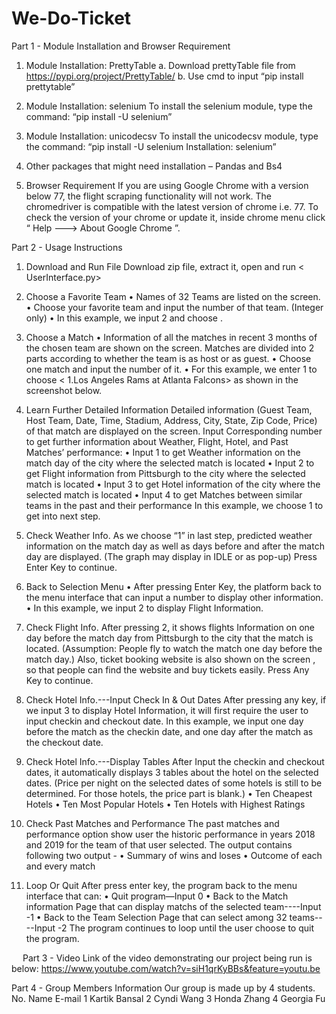 # We-Do-Ticket

Part 1 - Module Installation and Browser Requirement
1.	Module Installation: PrettyTable
a.	Download prettyTable file from https://pypi.org/project/PrettyTable/
b.	Use cmd to input “pip install prettytable”
 
2.	Module Installation: selenium
To install the selenium module, type the command:
 “pip install -U selenium”
3.	Module Installation: unicodecsv
To install the unicodecsv module, type the command:
“pip install -U selenium Installation: selenium”
4.	Other packages that might need installation –
Pandas and Bs4
5.	Browser Requirement
If you are using Google Chrome with a version below 77, the flight scraping functionality will not work. The chromedriver is compatible with the latest version of chrome i.e. 77. To check the version of your chrome or update it, inside chrome menu click “ Help ---> About Google Chrome ”.
 

Part 2 - Usage Instructions
1.	Download and Run File
Download zip file, extract it, open and run < UserInterface.py> 
 
2.	Choose a Favorite Team
•	Names of 32 Teams are listed on the screen. 
•	Choose your favorite team and input the number of that team. (Integer only)
•	In this example, we input 2 and choose <Atlanta Falcons>.
 

3.	Choose a Match
•	Information of all the matches in recent 3 months of the chosen team are shown on the screen. Matches are divided into 2 parts according to whether the team is as host or as guest. 
•	Choose one match and input the number of it.
•	For this example, we enter 1 to choose < 1.Los Angeles Rams at Atlanta Falcons> as shown in the screenshot below.
 
4.	Learn Further Detailed Information 
Detailed information (Guest Team, Host Team, Date, Time, Stadium, Address, City, State, Zip Code, Price) of that match are displayed on the screen. 
Input Corresponding number to get further information about Weather, Flight, Hotel, and Past Matches’ performance:
•	Input 1 to get Weather information on the match day of the city where the selected match is located
•	Input 2 to get Flight information from Pittsburgh to the city where the selected match is located
•	Input 3 to get Hotel information of the city where the selected match is located
•	Input 4 to get Matches between similar teams in the past and their performance
In this example, we choose 1 to get into next step.
 

5.	Check Weather Info.
As we choose “1” in last step, predicted weather information on the match day as well as days before and after the match day are displayed. (The graph may display in IDLE or as pop-up)
Press Enter Key to continue.
 
6.	Back to Selection Menu
•	After pressing Enter Key, the platform back to the menu interface that can input a number to display other information.
•	In this example, we input 2 to display Flight Information.
 

7.	Check Flight Info.
After pressing 2, it shows flights Information on one day before the match day from Pittsburgh to the city that the match is located. (Assumption: People fly to watch the match one day before the match day.)
Also, ticket booking website is also shown on the screen , so that people can find the website and buy tickets easily.
Press Any Key to continue.
 

8.	Check Hotel Info.---Input Check In & Out Dates 
After pressing any key, if we input 3 to display Hotel Information, it will first require the user to input checkin and checkout date. In this example, we input one day before the match as the checkin date, and one day after the match as the checkout date.
 

9.	Check Hotel Info.---Display Tables 
After Input the checkin and checkout dates, it automatically displays 3 tables about the hotel on the selected dates. (Price per night on the selected dates of some hotels is still to be determined. For those hotels, the price part is blank.)
•	Ten Cheapest Hotels
•	Ten Most Popular Hotels
•	Ten Hotels with Highest Ratings


10.	Check Past Matches and Performance 
The past matches and performance option show user the historic performance in years 2018 and 2019 for the team of that user selected. The output contains following two output -
•	Summary of wins and loses
•	Outcome of each and every match


11.	Loop Or Quit
After press enter key, the program back to the menu interface that can:
•	Quit program—Input 0
•	Back to the Match information Page that can display matchs of the selected team----Input -1
•	Back to the Team Selection Page that can select among 32 teams----Input -2
The program continues to loop until the user choose to quit the program.

 
Part 3 - Video
Link of the video demonstrating our project being run is below:
https://www.youtube.com/watch?v=siH1qrKyBBs&feature=youtu.be 


Part 4 - Group Members Information
Our group is made up by 4 students.
No.	Name	E-mail
1	Kartik Bansal
2	Cyndi Wang
3	Honda Zhang
4	Georgia Fu


